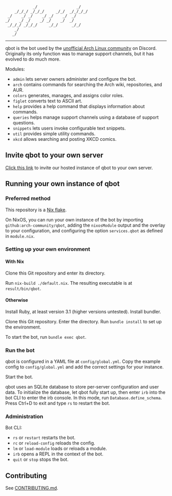 
                _/                 _/
        _/_/_/ _/_/_/     _/_/  _/_/_/_/
     _/    _/ _/    _/ _/    _/  _/
    _/    _/ _/    _/ _/    _/  _/
     _/_/_/ _/_/_/     _/_/      _/_/
        _/
       _/

---

qbot is the bot used by the [unofficial Arch Linux community][1] on Discord.
Originally its only function was to manage support channels, but it has evolved
to do much more.

Modules:
- `admin` lets server owners administer and configure the bot.
- `arch` contains commands for searching the Arch wiki, repositories, and AUR.
- `colors` generates, manages, and assigns color roles.
- `figlet` converts text to ASCII art.
- `help` provides a help command that displays information about commands.
- `queries` helps manage support channels using a database of support questions.
- `snippets` lets users invoke configurable text snippets.
- `util` provides simple utility commands.
- `xkcd` allows searching and posting XKCD comics.

## Invite qbot to your own server

[Click this link][invite] to invite our hosted instance of qbot to your own server.

## Running your own instance of qbot

### Preferred method

This repository is a [Nix flake].

On NixOS, you can run your own instance of the bot by importing
`github:arch-community/qbot`, adding the `nixosModule` output and the overlay
to your configuration, and configuring the option `services.qbot` as defined
in `module.nix`.

### Setting up your own environment

#### With Nix

Clone this Git repository and enter its directory.

Run `nix-build ./default.nix`. The resulting executable is at `result/bin/qbot`.

#### Otherwise

Install Ruby, at least version 3.1 (higher versions untested). Install bundler.

Clone this Git repository. Enter the directory. Run `bundle install` to set up
the environment.

To start the bot, run `bundle exec qbot`.

### Run the bot

qbot is configured in a YAML file at `config/global.yml`. Copy the example
config to `config/global.yml` and add the correct settings for your instance.

Start the bot.

qbot uses an SQLite database to store per-server configuration and user data.
To initialize the database, let qbot fully start up, then enter `irb` into the
bot CLI to enter the irb console. In this mode, run `Database.define_schema`.
Press Ctrl+D to exit and type `rs` to restart the bot.

### Administration

Bot CLI:

- `rs` or `restart` restarts the bot.
- `rc` or `reload-config` reloads the config.
- `lm` or `load-module` loads or reloads a module.
- `irb` opens a REPL in the context of the bot.
- `quit` or `stop` stops the bot.

## Contributing

See [CONTRIBUTING.md].



[1]: https://discord.gg/3m6dbPR (Invite to the Arch Linux Community Discord server)
[Nix flake]: https://nixos.org/manual/nix/stable/command-ref/new-cli/nix3-flake.html (Flake documentation)
[CONTRIBUTING.md]: CONTRIBUTING.md (Contributing to the project)
[invite]: https://discord.com/oauth2/authorize?client_id=660591224482168842&permissions=339078224&scope=bot (Invite the bot to your server)
